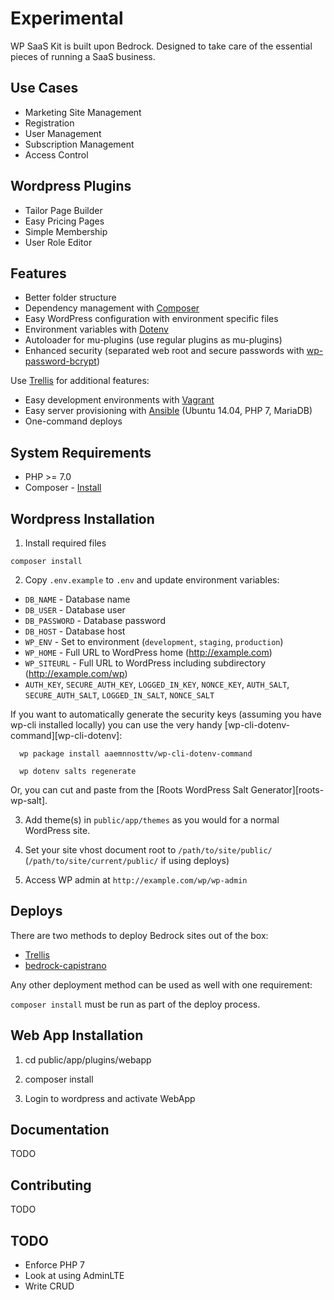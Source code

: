 # Experimental 

WP SaaS Kit is built upon Bedrock. Designed to take care of the essential pieces of running a SaaS business.

## Use Cases

* Marketing Site Management
* Registration
* User Management
* Subscription Management
* Access Control

## Wordpress Plugins

* Tailor Page Builder
* Easy Pricing Pages
* Simple Membership
* User Role Editor


## Features

* Better folder structure
* Dependency management with [Composer](http://getcomposer.org)
* Easy WordPress configuration with environment specific files
* Environment variables with [Dotenv](https://github.com/vlucas/phpdotenv)
* Autoloader for mu-plugins (use regular plugins as mu-plugins)
* Enhanced security (separated web root and secure passwords with [wp-password-bcrypt](https://github.com/roots/wp-password-bcrypt))

Use [Trellis](https://github.com/roots/trellis) for additional features:

* Easy development environments with [Vagrant](http://www.vagrantup.com/)
* Easy server provisioning with [Ansible](http://www.ansible.com/) (Ubuntu 14.04, PHP 7, MariaDB)
* One-command deploys


## System Requirements

* PHP >= 7.0
* Composer - [Install](https://getcomposer.org/doc/00-intro.md#installation-linux-unix-osx)

## Wordpress Installation

1. Install required files 

  `composer install`

2. Copy `.env.example` to `.env` and update environment variables:
  * `DB_NAME` - Database name
  * `DB_USER` - Database user
  * `DB_PASSWORD` - Database password
  * `DB_HOST` - Database host
  * `WP_ENV` - Set to environment (`development`, `staging`, `production`)
  * `WP_HOME` - Full URL to WordPress home (http://example.com)
  * `WP_SITEURL` - Full URL to WordPress including subdirectory (http://example.com/wp)
  * `AUTH_KEY`, `SECURE_AUTH_KEY`, `LOGGED_IN_KEY`, `NONCE_KEY`, `AUTH_SALT`, `SECURE_AUTH_SALT`, `LOGGED_IN_SALT`, `NONCE_SALT`

  If you want to automatically generate the security keys (assuming you have wp-cli installed locally) you can use the very handy [wp-cli-dotenv-command][wp-cli-dotenv]:

      wp package install aaemnnosttv/wp-cli-dotenv-command

      wp dotenv salts regenerate

  Or, you can cut and paste from the [Roots WordPress Salt Generator][roots-wp-salt].

3. Add theme(s) in `public/app/themes` as you would for a normal WordPress site.

4. Set your site vhost document root to `/path/to/site/public/` (`/path/to/site/current/public/` if using deploys)

5. Access WP admin at `http://example.com/wp/wp-admin`

## Deploys

There are two methods to deploy Bedrock sites out of the box:

* [Trellis](https://github.com/roots/trellis)
* [bedrock-capistrano](https://github.com/roots/bedrock-capistrano)

Any other deployment method can be used as well with one requirement:

`composer install` must be run as part of the deploy process.

## Web App Installation

1. cd public/app/plugins/webapp

2. composer install

3. Login to wordpress and activate WebApp



## Documentation

TODO

## Contributing

TODO

## TODO

* Enforce PHP 7
* Look at using AdminLTE
* Write CRUD

